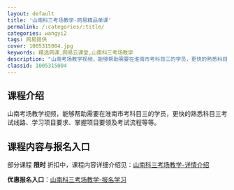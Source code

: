 ```yaml
---
layout: default
title: '山南科三考场教学-网易精品单课'
permalink: /:categories/:title/
categories: wangyi2
tags: 网易提供
cover: 1005315004.jpg
keywords: 精选网课,网易云课堂,山南科三考场教学
description: "山南考场教学视频，能够帮助需要在淮南市考科目三的学员，更快的熟悉科目三考试线路、学习项目要求、掌握项目要领及考试流程等等。山南科三考场教学"
classid: 1005315004
---
```


## 课程介绍

山南考场教学视频，能够帮助需要在淮南市考科目三的学员，更快的熟悉科目三考试线路、学习项目要求、掌握项目要领及考试流程等等。

## 课程内容与报名入口

部分课程 **限时** 折扣中，课程内容详细介绍见：[山南科三考场教学-详情介绍](https://study.163.com/course/introduction/1005315004.htm?share=1&shareId=1025206652&utm_campaign=share&utm_medium=iphoneShare&utm_source=&utm_u=1025206652)

**优惠报名入口**：[山南科三考场教学-报名学习](https://study.163.com/course/introduction/1005315004.htm?share=1&shareId=1025206652&utm_campaign=share&utm_medium=iphoneShare&utm_source=&utm_u=1025206652)

